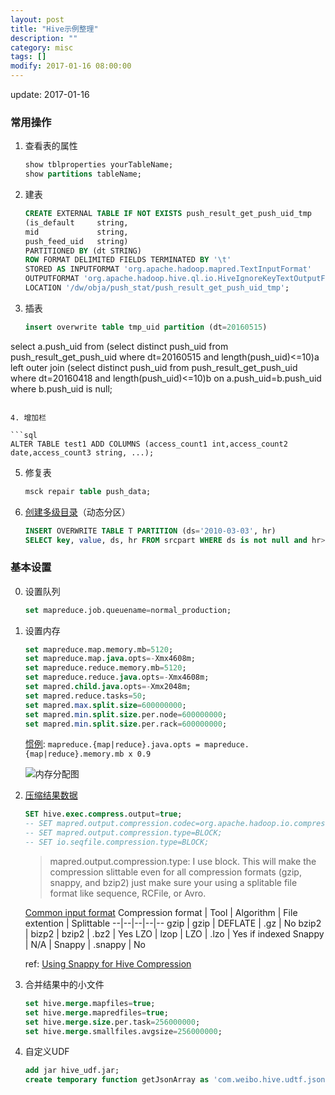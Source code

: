 ```yaml
---
layout: post
title: "Hive示例整理"
description: ""
category: misc
tags: []
modify: 2017-01-16 08:00:00
---
```


update: 2017-01-16




### 常用操作
1. 查看表的属性

   ```sql
   show tblproperties yourTableName;
   show partitions tableName;
   ```

2. 建表

   ```sql
   CREATE EXTERNAL TABLE IF NOT EXISTS push_result_get_push_uid_tmp
   (is_default     string,
   mid             string,
   push_feed_uid   string)
   PARTITIONED BY (dt STRING)
   ROW FORMAT DELIMITED FIELDS TERMINATED BY '\t'
   STORED AS INPUTFORMAT 'org.apache.hadoop.mapred.TextInputFormat'
   OUTPUTFORMAT 'org.apache.hadoop.hive.ql.io.HiveIgnoreKeyTextOutputFormat'
   LOCATION '/dw/obja/push_stat/push_result_get_push_uid_tmp';
   ```

3. 插表

   ```sql
   insert overwrite table tmp_uid partition (dt=20160515)
select a.push_uid from
   (select distinct push_uid from push_result_get_push_uid where dt=20160515 and length(push_uid)<=10)a
   left outer join
   (select distinct push_uid from push_result_get_push_uid where dt=20160418 and length(push_uid)<=10)b
   on a.push_uid=b.push_uid
   where b.push_uid is null;
   ```

4. 增加栏

   ```sql
   ALTER TABLE test1 ADD COLUMNS (access_count1 int,access_count2 date,access_count3 string, ...);
   ```

5. 修复表

   ```sql
   msck repair table push_data;
   ```

6. [创建多级目录](https://cwiki.apache.org/confluence/display/Hive/DynamicPartitions
)（动态分区）

   ```sql
   INSERT OVERWRITE TABLE T PARTITION (ds='2010-03-03', hr)
   SELECT key, value, ds, hr FROM srcpart WHERE ds is not null and hr>10;
   ```


### 基本设置

0. 设置队列

   ```sql
   set mapreduce.job.queuename=normal_production;
   ```

1. 设置内存

   ```sql
   set mapreduce.map.memory.mb=5120;
   set mapreduce.map.java.opts=-Xmx4608m;
   set mapreduce.reduce.memory.mb=5120;
   set mapreduce.reduce.java.opts=-Xmx4608m;
   set mapred.child.java.opts=-Xmx2048m;
   set mapred.reduce.tasks=50;
   set mapred.max.split.size=600000000;
   set mapred.min.split.size.per.node=600000000;
   set mapred.min.split.size.per.rack=600000000;
   ```
   [惯例](https://documentation.altiscale.com/heapsize-for-mappers-and-reducers): `mapreduce.{map|reduce}.java.opts = mapreduce.{map|reduce}.memory.mb x 0.9`

   ![内存分配图](https://documentation.altiscale.com/userfiles/1651/2522/ckfinder/images/MR_Mem_Alloc%20-%20java_opts%20vs%20mr.png?dc=201508172029-0)

2. [压缩结果数据](https://cwiki.apache.org/confluence/display/Hive/CompressedStorage)

   ```sql
   SET hive.exec.compress.output=true;
   -- SET mapred.output.compression.codec=org.apache.hadoop.io.compress.SnappyCodec;
   -- SET mapred.output.compression.type=BLOCK;
   -- SET io.seqfile.compression.type=BLOCK;
   ```

   > mapred.output.compression.type: I use block. This will make the compression slittable even for all compression formats (gzip, snappy, and bzip2) just make sure your using a splitable file format like sequence, RCFile, or Avro.

   [Common input format](http://comphadoop.weebly.com/)
   Compression format | Tool | Algorithm | File extention | Splittable
   --|--|--|--|--
   gzip | gzip | DEFLATE | .gz | No
   bzip2 | bizp2 | bzip2 | .bz2 | Yes
   LZO | lzop | LZO | .lzo | Yes if indexed
   Snappy | N/A | Snappy | .snappy | No

   ref: [Using Snappy for Hive Compression](http://www.cloudera.com/documentation/archive/cdh/4-x/4-3-0/CDH4-Installation-Guide/cdh4ig_topic_23_5.html)

3. 合并结果中的小文件

   ```sql
   set hive.merge.mapfiles=true;
   set hive.merge.mapredfiles=true;
   set hive.merge.size.per.task=256000000;
   set hive.merge.smallfiles.avgsize=256000000;
   ```

4. 自定义UDF

   ```sql
   add jar hive_udf.jar;
   create temporary function getJsonArray as 'com.weibo.hive.udtf.json.UDFGenerateJsonArray';
   ```
